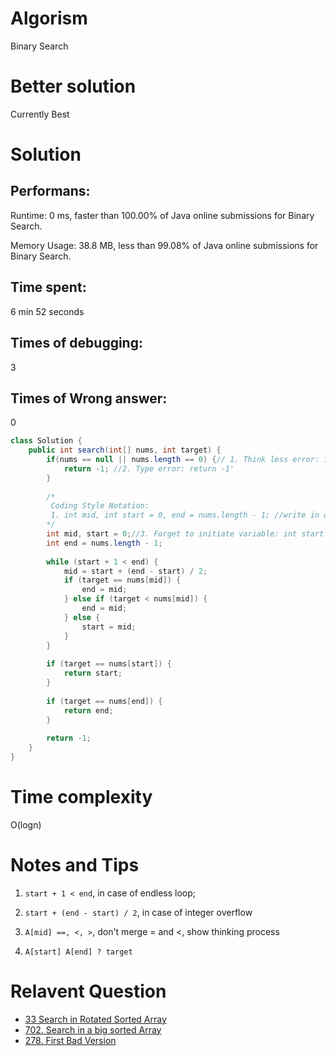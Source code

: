 # Algorism 

Binary Search 

# Better solution 

Currently Best

# Solution 

## Performans:

Runtime: 0 ms, faster than 100.00% of Java online submissions for Binary Search.

Memory Usage: 38.8 MB, less than 99.08% of Java online submissions for Binary Search.

## Time spent: 

6 min 52 seconds

## Times of debugging:

3

## Times of Wrong answer:

0

```java
class Solution {
    public int search(int[] nums, int target) {
        if(nums == null || nums.length == 0) {// 1. Think less error: if(target == null || nums == null || nums.length == 0)
            return -1; //2. Type error: return -1'
        }
        
        /*
         Coding Style Notation: 
         1. int mid, int start = 0, end = nums.length - 1; //write in one line
        */
        int mid, start = 0;//3. Forget to initiate variable: int start = 0;
        int end = nums.length - 1;
        
        while (start + 1 < end) {
            mid = start + (end - start) / 2;
            if (target == nums[mid]) {
                end = mid;
            } else if (target < nums[mid]) {
                end = mid;
            } else {
                start = mid;
            }
        }
        
        if (target == nums[start]) {
            return start;
        }
        
        if (target == nums[end]) {
            return end;
        }
        
        return -1;
    }
}
```
# Time complexity
O(logn)

# Notes and Tips
1. `start + 1 < end`, in case of endless loop;

2. `start + (end - start) / 2`, in case of integer overflow

3. `A[mid] ==, <, >`, don't merge = and <, show thinking process

4. `A[start] A[end] ? target`


# Relavent Question
- [33 Search in Rotated Sorted Array](https://github.com/Wanchunwei/leetcode/blob/master/notes/Search_in_Rotated_Sorted_Array.md)
- [702. Search in a big sorted Array](https://github.com/Wanchunwei/leetcode/blob/master/notes/Search_In_a_Big_Sorted_Array.md)
- [278. First Bad Version](https://github.com/Wanchunwei/leetcode/blob/master/notes/First_Bad_Version.md)